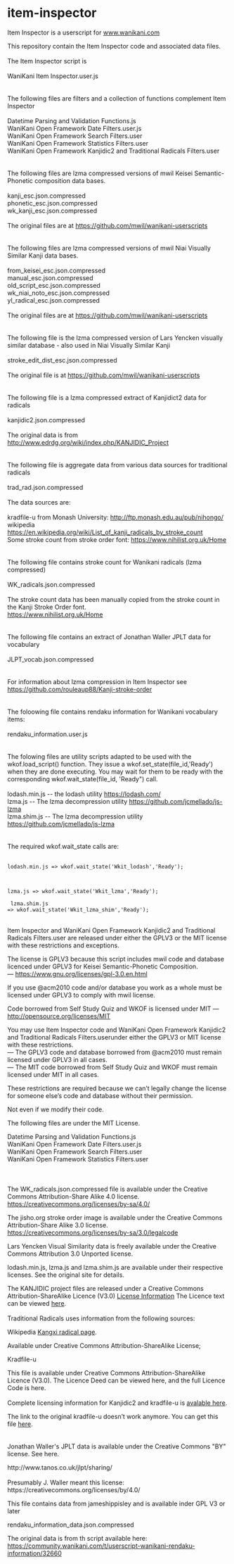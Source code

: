 # item-inspector

Item Inspector is a userscript for www.wanikani.com

This repository contain the Item Inspector code and associated data files.
<br><br>
The Item Inspector script is
<br><br>
WaniKani Item Inspector.user.js
<br><br><br>
The following files are filters and a collection of functions complement Item Inspector
<br><br>
Datetime Parsing and Validation Functions.js<br>
WaniKani Open Framework Date Filters.user.js<br>
WaniKani Open Framework Search Filters.user<br>
WaniKani Open Framework Statistics Filters.user<br>
WaniKani Open Framework Kanjidic2 and Traditional Radicals Filters.user<br>
<br><br>
The following files are lzma compressed versions of mwil Keisei Semantic-Phonetic composition data bases.
<br><br>
kanji_esc.json.compressed<br>
phonetic_esc.json.compressed<br>
wk_kanji_esc.json.compressed<br>
<br>
The original files are at https://github.com/mwil/wanikani-userscripts
<br><br><br>The following files are lzma compressed versions of mwil Niai Visually Similar Kanji data bases.
<br><br>
from_keisei_esc.json.compressed<br>
manual_esc.json.compressed<br>
old_script_esc.json.compressed<br>
wk_niai_noto_esc.json.compressed<br>
yl_radical_esc.json.compressed<br>
<br>
The original files are at https://github.com/mwil/wanikani-userscripts
<br><br><br>
The following file is the lzma compressed version of Lars Yencken visually similar database - also used in Niai Visually Similar Kanji
<br><br>
stroke_edit_dist_esc.json.compressed
<br><br>
The original file is at https://github.com/mwil/wanikani-userscripts
<br><br><br>
The following file is a lzma compressed extract of Kanjidict2 data for radicals
<br><br>
kanjidic2.json.compressed
<br><br>
The original data is from http://www.edrdg.org/wiki/index.php/KANJIDIC_Project
<br><br><br>
The following file is aggregate data from various data sources for traditional radicals
<br><br>
trad_rad.json.compressed
<br><br>
The data sources are: 
<br><br>
kradfile-u from Monash University: http://ftp.monash.edu.au/pub/nihongo/
<br>
wikipedia https://en.wikipedia.org/wiki/List_of_kanji_radicals_by_stroke_count
<br>
Some stroke count from stroke order font: https://www.nihilist.org.uk/Home
<br><br><br>
The following file contains stroke count for Wanikani radicals (lzma compressed)
<br><br>
WK_radicals.json.compressed
<br><br>
The stroke count data has been manually copied from the stroke count in the Kanji Stroke Order font.
<br>
https://www.nihilist.org.uk/Home
<br><br><br>
The following file contains an extract of Jonathan Waller JPLT data for vocabulary
<br><br>
JLPT_vocab.json.compressed
<br><br><br>
For information about lzma compression in Item Inspector see https://github.com/rouleaup88/Kanji-stroke-order
<br><br><br>
The foloowing file contains rendaku information for Wanikani vocabulary items:
<br><br>
rendaku_information.user.js
<br><br><br>
The folowing files are utility scripts adapted to be used with the wkof.load_script() function. They issue a wkof.set_state(file_id,'Ready') when they
are done executing. You may wait for them to be ready with the corresponding wkof.wait_state(file_id, 'Ready") call.
<br><br>
lodash.min.js -- the lodash utility https://lodash.com/<br>
lzma.js -- The lzma decompression utility https://github.com/jcmellado/js-lzma<br>
lzma.shim.js -- The lzma decompression utility https://github.com/jcmellado/js-lzma<br>
<br><br>
The required wkof.wait_state calls are:
<br><br>
<code>
lodash.min.js => wkof.wait_state('Wkit_lodash','Ready');<p>  
lzma.js => wkof.wait_state('Wkit_lzma','Ready');<p>
lzma.shim.js => wkof.wait_state('Wkit_lzma_shim','Ready');
</code>
<br><br>

Item Inspector and WaniKani Open Framework Kanjidic2 and Traditional Radicals Filters.user are released under either the GPLV3 or the MIT license with 
these restrictions and exceptions.

The license is GPLV3 because this script includes mwil code and database licenced under GPLV3 for Keisei Semantic-Phonetic Composition.<br>
— https://www.gnu.org/licenses/gpl-3.0.en.html

If you use @acm2010 code and/or database you work as a whole must be licensed under GPLV3 to comply with mwil license.

Code borrowed from Self Study Quiz and WKOF is licensed under MIT — http://opensource.org/licenses/MIT

You may use Item Inspector code and WaniKani Open Framework Kanjidic2 and Traditional Radicals Filters.userunder either the GPLV3 or MIT license with these restrictions.
<br>— The GPLV3 code and database borrowed from @acm2010 must remain licensed under GPLV3 in all cases.
<br>— The MIT code borrowed from Self Study Quiz and WKOF must remain licensed under MIT in all cases.

These restrictions are required because we can’t legally change the license for someone else’s code and database without their permission.

Not even if we modify their code.

The following files are under the MIT License.

Datetime Parsing and Validation Functions.js<br>
WaniKani Open Framework Date Filters.user.js<br>
WaniKani Open Framework Search Filters.user<br>
WaniKani Open Framework Statistics Filters.user<br>
<br><br><br>
The WK_radicals.json.compressed file is available under the Creative Commons Attribution-Share Alike 4.0 license. https://creativecommons.org/licenses/by-sa/4.0/

The jisho.org stroke order image is available under the Creative Commons Attribution-Share Alike 3.0 license. https://creativecommons.org/licenses/by-sa/3.0/legalcode

Lars Yencken Visual Similarity data is freely available under the Creative Commons Attribution 3.0 Unported license.

lodash.min.js, lzma.js and lzma.shim.js are available under their respective licenses. See the original site for details.

The KANJIDIC project files are released under a Creative Commons Attribution-ShareAlike Licence (V3.0) <a href="https://creativecommons.org/licenses/by-sa/3.0/">License Information</a> The Licence text can be viewed <a href="https://creativecommons.org/licenses/by-sa/3.0/legalcode">here</a>.
<br><br>
Traditional Radicals uses information from the following sources:

Wikipedia <a href="https://en.wikipedia.org/wiki/Kangxi_radical">Kangxi radical page</a>.

Available under Creative Commons Attribution-ShareAlike License;

Kradfile-u

This file is available under Creative Commons Attribution-ShareAlike Licence (V3.0). The Licence Deed can be viewed here, and the full Licence Code is here.
<br><br>
Complete licensing information for Kanjidic2 and kradfile-u is <a href="http://www.edrdg.org/edrdg/newlic.html">avalable here</a>.

The link to the original kradfile-u doesn’t work anymore. You can get this file <a href="https://github.com/jmettraux/kensaku/blob/master/data/kradfile-u">here</a>.
<br><br><br>
Jonathan Waller's JPLT data is available under the Creative Commons "BY" license. See here.
<p>
 http://www.tanos.co.uk/jlpt/sharing/
 <br><br>
 Presumably J. Waller meant this license: https://creativecommons.org/licenses/by/4.0/
 <br>
 
 This file contains data from jameshippisley and is available inder GPL V3 or later
 
 rendaku_information_data.json.compressed
 
 The original data is from th script available here: https://community.wanikani.com/t/userscript-wanikani-rendaku-information/32660
